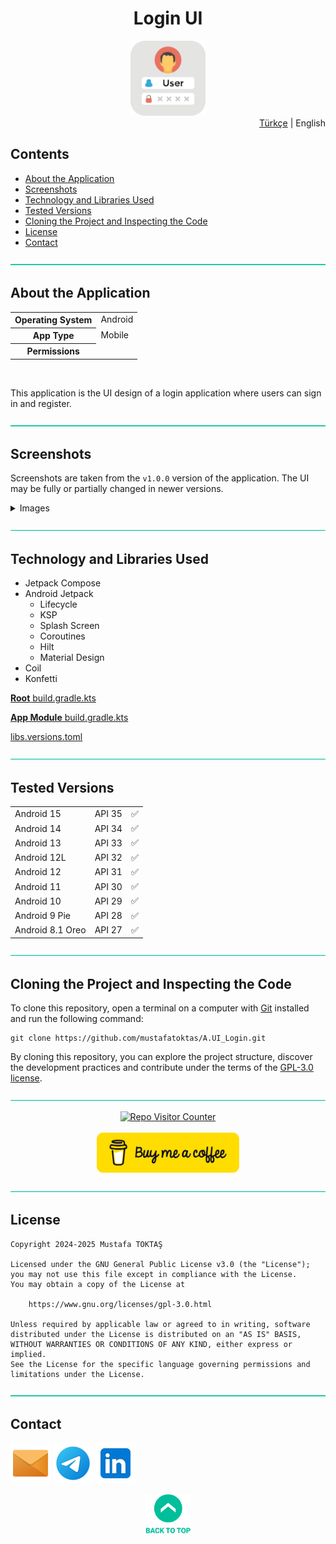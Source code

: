 <h1 align="center">
Login UI<a name="readme-top"></a>
</h1>

<div align="center">
  <img src="../Readme Resources/Login App UI Logo.png" alt="Logo" width="120"/>
</div>

<div align="right">
  <a href="https://github.com/mustafatoktas/A.UI_Login">Türkçe</a> | English
</div>

## Contents  

- [About the Application](#about-the-application)
- [Screenshots](#screenshots)
- [Technology and Libraries Used](#technology-and-libraries-used)
- [Tested Versions](#tested-versions)
- [Cloning the Project and Inspecting the Code](#cloning-the-project-and-inspecting-the-code)
- [License](#license)
- [Contact](#contact)


![—————————————————————————————————————————————————](../Readme%20Resources/Line.png)

## About the Application

<table>
  <tr>
    <th>Operating System</th>
    <td>Android</td>
  </tr>
  <tr>
    <th>App Type</th>
    <td>Mobile</td>
  </tr>
  <tr>
    <th>Permissions</th>
    <td></td>
  </tr>
</table>

<br>

This application is the UI design of a login application where users can sign in and register.


![—————————————————————————————————————————————————](../Readme%20Resources/Line.png)

## Screenshots

Screenshots are taken from the `v1.0.0` version of the application. The UI may be fully or partially changed in newer versions.

<details>
  <summary>Images</summary>
  
  | ![Screenshot 1](../Readme%20Resources/Screenshots/1.jpg) | ![Screenshot 2](../Readme%20Resources/Screenshots/2.jpg) | ![Screenshot 3](../Readme%20Resources/Screenshots/3.jpg) |
  | -------------------------------------------------------- | -------------------------------------------------------- | -------------------------------------------------------- |
  | ![Screenshot 4](../Readme%20Resources/Screenshots/4.jpg) |                                                          |                                                          |

</details>
  

![—————————————————————————————————————————————————](../Readme%20Resources/Line.png)

## Technology and Libraries Used

- Jetpack Compose
- Android Jetpack
  - Lifecycle
  - KSP
  - Splash Screen
  - Coroutines
  - Hilt
  - Material Design
- Coil
- Konfetti

[**Root** build.gradle.kts](../Project%20Source/build.gradle.kts)

[**App Module** build.gradle.kts](../Project%20Source/app/build.gradle.kts)

[libs.versions.toml](../Project%20Source/gradle/libs.versions.toml)


![—————————————————————————————————————————————————](../Readme%20Resources/Line.png)

## Tested Versions

<table>
  <tr>
    <td>Android 15</td>
    <td>API 35</td>
    <td>✅️</td>
  </tr>
  <tr>
    <td>Android 14</td>
    <td>API 34</td>
    <td>✅️</td>
  </tr>
  <tr>
    <td>Android 13</td>
    <td>API 33</td>
    <td>✅️</td>
  </tr>
  <tr>
    <td>Android 12L</td>
    <td>API 32</td>
    <td>✅️</td>
  </tr>
  <tr>
    <td>Android 12</td>
    <td>API 31</td>
    <td>✅️</td>
  </tr>
  <tr>
    <td>Android 11</td>
    <td>API 30</td>
    <td>✅️</td>
  </tr>
  <tr>
    <td>Android 10</td>
    <td>API 29</td>
    <td>✅️</td>
  </tr>
  <tr>
    <td>Android 9 Pie</td>
    <td>API 28</td>
    <td>✅️</td>
  </tr>
  <tr>
    <td>Android 8.1 Oreo</td>
    <td>API 27</td>
    <td>✅️</td>
  </tr>
</table>


![—————————————————————————————————————————————————](../Readme%20Resources/Line.png)

## Cloning the Project and Inspecting the Code

To clone this repository, open a terminal on a computer with [Git](https://git-scm.com) installed
and run the following command:
```
git clone https://github.com/mustafatoktas/A.UI_Login.git
```

By cloning this repository, you can explore the project structure, discover the development
practices and contribute under the terms of the [GPL-3.0 license](https://www.gnu.org/licenses/gpl-3.0.html).


![—————————————————————————————————————————————————](../Readme%20Resources/Line.png)

<div align="center">
  <a href="https://github.com/mustafatoktas/W.BE_RepoVisitorCounterAPI"><img src="https://toktasoft.com/api/repo-visitor-counter?repo=byk9p64vhxqfdaj&show_repo_name=1&show_date=1&show_brand=0&txt_color=209,215,224&bg_color=45,52,58" alt="Repo Visitor Counter"/></a>
</div>

<br>
  
<div align="center">
  <a href="https://buymeacoffee.com/mustafatoktas"><img src="../Readme Resources/Contact/Buy Me a Coffee.png" alt="Buy Me a Coffee" height="64"/></a>
</div>


![—————————————————————————————————————————————————](../Readme%20Resources/Line.png)

## License

```
Copyright 2024-2025 Mustafa TOKTAŞ

Licensed under the GNU General Public License v3.0 (the "License");
you may not use this file except in compliance with the License.
You may obtain a copy of the License at

    https://www.gnu.org/licenses/gpl-3.0.html

Unless required by applicable law or agreed to in writing, software
distributed under the License is distributed on an "AS IS" BASIS,
WITHOUT WARRANTIES OR CONDITIONS OF ANY KIND, either express or implied.
See the License for the specific language governing permissions and
limitations under the License.
```


![—————————————————————————————————————————————————](../Readme%20Resources/Line.png)

## Contact

<a href="mailto:info@mustafatoktas.com"             ><img src="../Readme Resources/Contact/Mail.png"     alt="Mail"     width="64"/></a>
<a href="https://t.me/mustafatoktas00"              ><img src="../Readme Resources/Contact/Telegram.png" alt="Telegram" width="64"/></a>
<a href="https://www.linkedin.com/in/mustafatoktas/"><img src="../Readme Resources/Contact/LinkedIn.png" alt="LinkedIn" width="64"/></a>

<div align="center">
  <a href="#readme-top"><img src="../Readme Resources/Back to Top.png" alt="Back to Top" height="64"/></a>
</div>
